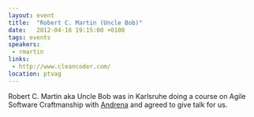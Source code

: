 ```yaml
---
layout: event
title:  "Robert C. Martin (Uncle Bob)"
date:   2012-04-16 19:15:00 +0100
tags: events
speakers:
 - rmartin
links:
 - http://www.cleancoder.com/
location: ptvag
---
```


Robert C. Martin aka Uncle Bob was in Karlsruhe doing a course on Agile Software Craftmanship with [Andrena](http://www.andrena.de/) and agreed to give talk for us.
